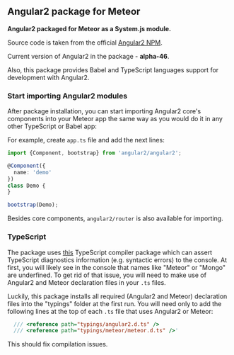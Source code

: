 ## Angular2 package for Meteor

**Angular2 packaged for Meteor as a System.js module.**

Source code is taken from the official [Angular2 NPM](https://www.npmjs.com/package/angular2).

Current version of Angular2 in the package - **alpha-46**.

Also, this package provides Babel and TypeScript languages support for development with Angular2.

### Start importing Angular2 modules
After package installation, you can start importing Angular2 core's components into your Meteor app the same way as you would do it in any other TypeScript or Babel app:

For example, create `app.ts` file and add the next lines:
````ts
import {Component, bootstrap} from 'angular2/angular2';

@Component({
  name: 'demo'
})
class Demo {
}

bootstrap(Demo);
````

Besides core components, `angular2/router` is also available for importing.


### TypeScript
The package uses [this](https://github.com/barbatus/ts-compilers) TypeScript compiler package which can assert TypeScript diagnostics information (e.g. syntactic errors) to the console. At first, you will likely see in the console that names like "Meteor" or "Mongo" are underfined. To get rid of that issue, you will need to make use of Angular2 and Meteor declaration files in your `.ts` files.

Luckily, this package installs all required (Angular2 and Meteor) declaration files into the "typings" folder at the first run.
You will need only to add the following lines at the top of each `.ts` file that uses Angular2 or Meteor:
````ts
  /// <reference path="typings/angular2.d.ts" />
  /// <reference path="typings/meteor/meteor.d.ts" />'
````

This should fix compilation issues.
